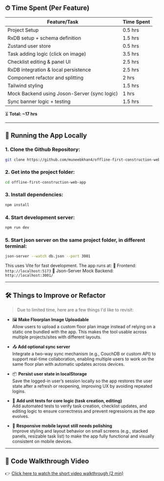 ## ⏱ Time Spent (Per Feature)

| Feature/Task                                     | Time Spent |
|--------------------------------------------------|------------|
| Project Setup                                    | 0.5 hrs    |
| RxDB setup + schema definition                   | 1.5 hrs    |
| Zustand user store                               | 0.5 hrs    |
| Task adding logic (click on image)               | 3.5 hrs    |
| Checklist editing & panel UI                     | 2.5 hrs    |
| RxDB integration & local persistence             | 2.5 hrs    |
| Component refactor and splitting                 | 2   hrs    |
| Tailwind styling                                 | 1.5 hrs    |
| Mock Backend using Joson-Server (sync logic)     | 1   hrs    |
| Sync banner logic + testing                      | 1.5 hrs    |

⏳ **Total: ~17 hrs**

---

## 🧪 Running the App Locally

### 1. Clone the Github Repository:

```bash
git clone https://github.com/muneebkhan4/offline-first-construction-web-app.git
````

### 2. Get into the project folder:

```bash
cd offline-first-construction-web-app
````

### 3. Install dependencies:

```bash
npm install
````

### 4. Start development server:

```bash
npm run dev
```

### 5. Start json server on the same project folder, in different terminal:

```bash
json-server --watch db.json --port 3001
```

This uses Vite for fast development. The app runs at:
📍 Frontend: `http://localhost:5173`
📍 Json-Server Mock Backend: `http://localhost:3001/`

---

## 🛠 Things to Improve or Refactor

> Due to limited time, here are a few things I'd like to revisit:

- 🖼️ **Make Floorplan Image Uploadable**  
  Allow users to upload a custom floor plan image instead of relying on a static one bundled with the app. This makes the tool usable across multiple projects/sites with different layouts.

- 📤 **Add optional sync server**  
  Integrate a two-way sync mechanism (e.g., CouchDB or custom API) to support real-time collaboration, enabling multiple users to work on the same floor plan with automatic updates across devices.

- 📦 **Persist user state in localStorage**  
  Save the logged-in user’s session locally so the app restores the user state after a refresh or reopening, improving UX by avoiding repeated logins.

- 🧪 **Add unit tests for core logic (task creation, editing)**  
  Add automated tests to verify task creation, checklist updates, and editing logic to ensure correctness and prevent regressions as the app evolves.

- 📱 **Responsive mobile layout still needs polishing**  
  Improve styling and layout behavior on small screens (e.g., stacked panels, resizable task list) to make the app fully functional and visually consistent on mobile devices.

---

## 🎥 Code Walkthrough Video

👉 [Click here to watch the short video walkthrough (2 min)](https://your-video-link.com)
